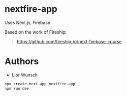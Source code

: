 # nextfire-app

Uses Next.js, Firebase

Based on the work of Fireship:</br>
> https://github.com/fireship-io/next-firebase-course

# Authors
- Lior Wunsch

```bash
npx create-next-app nextfire-app
npm run dev
```
